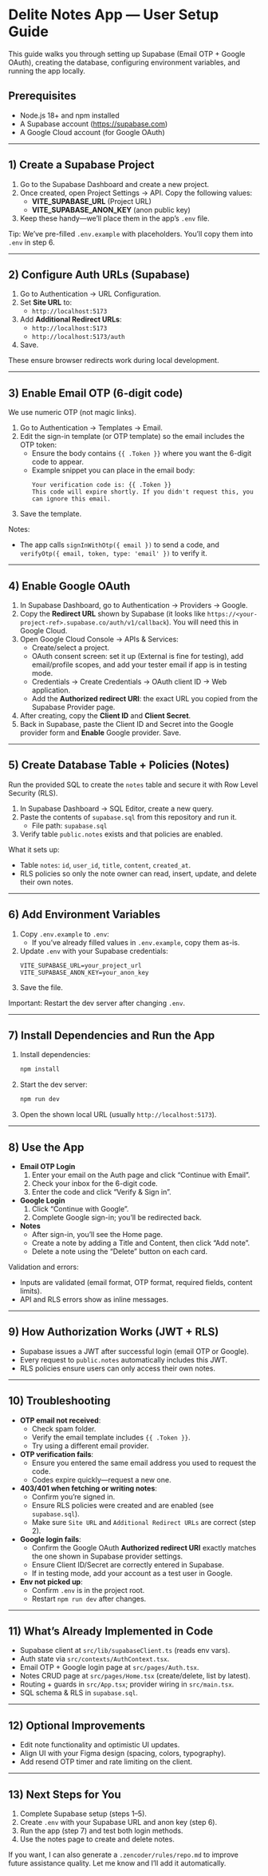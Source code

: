 # Delite Notes App — User Setup Guide

This guide walks you through setting up Supabase (Email OTP + Google OAuth), creating the database, configuring environment variables, and running the app locally.

## Prerequisites
- Node.js 18+ and npm installed
- A Supabase account (https://supabase.com)
- A Google Cloud account (for Google OAuth)

---

## 1) Create a Supabase Project
1. Go to the Supabase Dashboard and create a new project.
2. Once created, open Project Settings → API. Copy the following values:
   - **VITE_SUPABASE_URL** (Project URL)
   - **VITE_SUPABASE_ANON_KEY** (anon public key)
3. Keep these handy—we’ll place them in the app’s `.env` file.

Tip: We’ve pre-filled `.env.example` with placeholders. You’ll copy them into `.env` in step 6.

---

## 2) Configure Auth URLs (Supabase)
1. Go to Authentication → URL Configuration.
2. Set **Site URL** to:
   - `http://localhost:5173`
3. Add **Additional Redirect URLs**:
   - `http://localhost:5173`
   - `http://localhost:5173/auth`
4. Save.

These ensure browser redirects work during local development.

---

## 3) Enable Email OTP (6-digit code)
We use numeric OTP (not magic links).

1. Go to Authentication → Templates → Email.
2. Edit the sign-in template (or OTP template) so the email includes the OTP token:
   - Ensure the body contains `{{ .Token }}` where you want the 6-digit code to appear.
   - Example snippet you can place in the email body:
     ```
     Your verification code is: {{ .Token }}
     This code will expire shortly. If you didn't request this, you can ignore this email.
     ```
3. Save the template.

Notes:
- The app calls `signInWithOtp({ email })` to send a code, and `verifyOtp({ email, token, type: 'email' })` to verify it.

---

## 4) Enable Google OAuth
1. In Supabase Dashboard, go to Authentication → Providers → Google.
2. Copy the **Redirect URL** shown by Supabase (it looks like `https://<your-project-ref>.supabase.co/auth/v1/callback`). You will need this in Google Cloud.
3. Open Google Cloud Console → APIs & Services:
   - Create/select a project.
   - OAuth consent screen: set it up (External is fine for testing), add email/profile scopes, and add your tester email if app is in testing mode.
   - Credentials → Create Credentials → OAuth client ID → Web application.
   - Add the **Authorized redirect URI**: the exact URL you copied from the Supabase Provider page.
4. After creating, copy the **Client ID** and **Client Secret**.
5. Back in Supabase, paste the Client ID and Secret into the Google provider form and **Enable** Google provider. Save.

---

## 5) Create Database Table + Policies (Notes)
Run the provided SQL to create the `notes` table and secure it with Row Level Security (RLS).

1. In Supabase Dashboard → SQL Editor, create a new query.
2. Paste the contents of `supabase.sql` from this repository and run it.
   - File path: `supabase.sql`
3. Verify table `public.notes` exists and that policies are enabled.

What it sets up:
- Table `notes`: `id`, `user_id`, `title`, `content`, `created_at`.
- RLS policies so only the note owner can read, insert, update, and delete their own notes.

---

## 6) Add Environment Variables
1. Copy `.env.example` to `.env`:
   - If you’ve already filled values in `.env.example`, copy them as-is.
2. Update `.env` with your Supabase credentials:
   ```env
   VITE_SUPABASE_URL=your_project_url
   VITE_SUPABASE_ANON_KEY=your_anon_key
   ```
3. Save the file.

Important: Restart the dev server after changing `.env`.

---

## 7) Install Dependencies and Run the App
1. Install dependencies:
   ```powershell
   npm install
   ```
2. Start the dev server:
   ```powershell
   npm run dev
   ```
3. Open the shown local URL (usually `http://localhost:5173`).

---

## 8) Use the App
- **Email OTP Login**
  1. Enter your email on the Auth page and click “Continue with Email”.
  2. Check your inbox for the 6-digit code.
  3. Enter the code and click “Verify & Sign in”.
- **Google Login**
  1. Click “Continue with Google”.
  2. Complete Google sign-in; you’ll be redirected back.
- **Notes**
  - After sign-in, you’ll see the Home page.
  - Create a note by adding a Title and Content, then click “Add note”.
  - Delete a note using the “Delete” button on each card.

Validation and errors:
- Inputs are validated (email format, OTP format, required fields, content limits).
- API and RLS errors show as inline messages.

---

## 9) How Authorization Works (JWT + RLS)
- Supabase issues a JWT after successful login (email OTP or Google).
- Every request to `public.notes` automatically includes this JWT.
- RLS policies ensure users can only access their own notes.

---

## 10) Troubleshooting
- **OTP email not received**:
  - Check spam folder.
  - Verify the email template includes `{{ .Token }}`.
  - Try using a different email provider.
- **OTP verification fails**:
  - Ensure you entered the same email address you used to request the code.
  - Codes expire quickly—request a new one.
- **403/401 when fetching or writing notes**:
  - Confirm you’re signed in.
  - Ensure RLS policies were created and are enabled (see `supabase.sql`).
  - Make sure `Site URL` and `Additional Redirect URLs` are correct (step 2).
- **Google login fails**:
  - Confirm the Google OAuth **Authorized redirect URI** exactly matches the one shown in Supabase provider settings.
  - Ensure Client ID/Secret are correctly entered in Supabase.
  - If in testing mode, add your account as a test user in Google.
- **Env not picked up**:
  - Confirm `.env` is in the project root.
  - Restart `npm run dev` after changes.

---

## 11) What’s Already Implemented in Code
- Supabase client at `src/lib/supabaseClient.ts` (reads env vars).
- Auth state via `src/contexts/AuthContext.tsx`.
- Email OTP + Google login page at `src/pages/Auth.tsx`.
- Notes CRUD page at `src/pages/Home.tsx` (create/delete, list by latest).
- Routing + guards in `src/App.tsx`; provider wiring in `src/main.tsx`.
- SQL schema & RLS in `supabase.sql`.

---

## 12) Optional Improvements
- Edit note functionality and optimistic UI updates.
- Align UI with your Figma design (spacing, colors, typography).
- Add resend OTP timer and rate limiting on the client.

---

## 13) Next Steps for You
1. Complete Supabase setup (steps 1–5).
2. Create `.env` with your Supabase URL and anon key (step 6).
3. Run the app (step 7) and test both login methods.
4. Use the notes page to create and delete notes.

If you want, I can also generate a `.zencoder/rules/repo.md` to improve future assistance quality. Let me know and I’ll add it automatically.